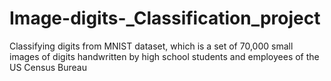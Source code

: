 # Image-digits-_Classification_project
Classifying digits from MNIST dataset, which is a set of 70,000 small images of digits handwritten by high school students and employees of the US Census Bureau
